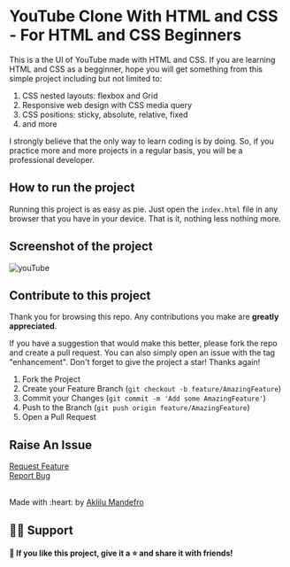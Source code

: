 
# YouTube Clone With HTML and CSS - For HTML and CSS Beginners

This is a the UI of YouTube made with HTML and CSS. If you are learning HTML and CSS as a begginner, hope you will get something from this simple project including but not limited to:
1. CSS nested layouts: flexbox and Grid
2. Responsive web design with CSS media query
3. CSS positions: sticky, absolute, relative, fixed
4. and more

I strongly believe that the only way to learn coding is by doing. So, if you practice more and more projects in a regular basis, you will be a professional developer. 

<!-- PROJECT LOGO -->

## How to run the project

Running this project is as easy as pie. Just open the `index.html` file in any browser that you have in your device. That is it, nothing less nothing more.

## Screenshot of the project
 <img src="https://i.imgur.com/5ovPKtx.png" alt="youTube">


## Contribute to this project

Thank you for browsing this repo. Any contributions you make are **greatly
appreciated**.

If you have a suggestion that would make this better, please fork the repo and
create a pull request. You can also simply open an issue with the tag
"enhancement". Don't forget to give the project a star! Thanks again!

1. Fork the Project
2. Create your Feature Branch (`git checkout -b feature/AmazingFeature`)
3. Commit your Changes (`git commit -m 'Add some AmazingFeature'`)
4. Push to the Branch (`git push origin feature/AmazingFeature`)
5. Open a Pull Request

## Raise An Issue
  <p align="left">
    <a href="https://github.com/Aklilu-Mandefro/youtube-clone-with-html-and-css/issues">Request Feature</a><br>
    <a href="https://github.com/Aklilu-Mandefro/youtube-clone-with-html-and-css/issues">Report Bug</a>
  </p>
  
  <br>
Made with :heart: by <a href="https://github.com/Aklilu-Mandefro" target="_blank">Aklilu Mandefro</a>

## 🙋‍♂️  Support
#### 💙  If you like this project, give it a ⭐ and share it with friends!



